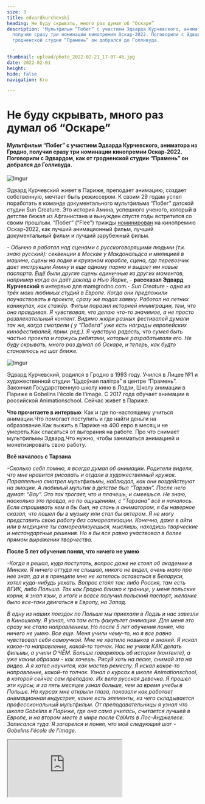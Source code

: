 ```yaml
---
size: 3
title: edvardkurchevski
heading: Не буду скрывать, много раз думал об “Оскаре”
description: 'Мультфильм “Побег” с участием Эдварда Курчевского, аниматора из Гродно,
  получил сразу три номинации кинопремии Оскар-2022. Поговорили с Эдвардом, как от
  гродненской студии “Прамень” он добрался до Голливуда.

  '
thumbnail: upload/photo_2022-02-21_17-07-46.jpg
date: 2022-02-01
height: 
hide: false
navigation: Кто

---
```

# **Не буду скрывать, много раз думал об “Оскаре”**

#### Мультфильм “Побег” с участием Эдварда Курчевского, аниматора из Гродно, получил сразу три номинации кинопремии Оскар-2022. Поговорили с Эдвардом, как от гродненской студии “Прамень” он добрался до Голливуда.

![Imgur](https://i.imgur.com/MMQN1LY.jpg)

Эдвард Курчевский живет в Париже, преподает анимацию, создает собственную, мечтает быть режиссером. К своим 29 годам успел поработать  в команде документального мультфильма “Побег” датской студии Sun Creature.
Это история Амина, успешного ученого, который в детстве бежал из Афганистана и вынужден спустя годы встретится со своим прошлым. “Побег” (“Flee”) трижды [номинирован](https://www.kinopoisk.ru/film/1387210/) на кинопремию Оскар-2022, как лучший анимационный фильм, лучший документальный фильм и лучший зарубежный фильм.

_- Обычно я работал над сценами  с русскоговорящими людьми (т.к. знаю русский): секвенции в Москве у Макдональдса и милицией в машине, сцены на лодке и круизном корабле, сцена, где перевозчик дает инструкции Амину и еще одному парню и выдает им новые паспорта. Ещё были другие сцены единичные из других моментов, например когда он даёт доклад в Нью Йорке_, - **рассказал Эдвард Курчевский** в интервью для mamgrodno.com._- Sun Creature -  одна из трёх моих любимых студий в Европе. Когда они предложили поучаствовать в проекте, сразу же подал заявку. Работал на летних каникулах, как стажёр. Фильм поразил историей иммиграции, тем, что она правдивая. Я чувствовал, что делаю что-то значимое, а не просто развлекательный контент. Видимо жюри разных фестивалей думали так же, когда смотрели ( у  “Побега” уже есть награды  европейских кинофестивалей, прим. ред.). Я чувствую радость, что сумел быть частью проекта и горжусь ребятами, которые разрабатывали его. Не буду скрывать, много раз думал об Оскаре, и теперь, как будто становлюсь на шаг ближе._

![Imgur](https://i.imgur.com/xvkHKFc.jpg)

Эдвард Курчевский, родился в Гродно в 1993 году. Учился в Лицее №1 и художественной студии “Цудоўная палітра” в центре “Прамень”. Закончил Государственную школу кино в Лодзи,  Школу анимации  в Париже в Gobelins l'école de l'image. С 2017 года обучает анимации в российской Animationschool. Сейчас живет в Париже.

**Что прочитаете в интервью**:
Как и где по-настоящему учиться анимации.Что помогает поступить и где найти деньги на образование.Как выжить в Париже на 400 евро в месяц и не умереть.Как спасаться от выгорания на работе. 
Про что снимает мультфильмы Эдвард.Что нужно, чтобы заниматься анимацией и монетизировать свою работу.

**Всё началось с Тарзана**

_-Сколько себя помню, я всегда думал об анимации. Родители видели, что мне нравится рисовать и отдали в художественный кружок. Параллельно смотрел мультфильмы, наблюдал, как они воздействуют на эмоции. А любимый мультик в детстве был “Тарзан”. После него думал: “Вау”. Это так трогает, что и плачешь, и смеешься. Не знаю, насколько это правда, но по ощущениям, с “Тарзана” всё и началось.
Если спрашивать кем я бы был, не стань я аниматором, я бы наверное сказал, что пошел бы в музыку или стал бы актером. Я не могу представить свою работу без самореализации. Конечно, даже в айти или в медицине ты самореализуешься, мыслишь, находишь творческие и нестандартные решения. Но я бы все равно участвовал в более прямом выражении творчества._

**После 5 лет обучения понял, что ничего не умею**

_-Когда я решал, куда поступать, вопрос даже не стоял об академии в Минске. Я ничего оттуда не слышал, никого не видел, очень мало про нее знал, да и в принципе мне не хотелось оставаться в Беларуси, хотел куда-нибудь уехать.
Вопрос стоял так: либо Россия, там есть ВГИК, либо Польша. Так как Гродно близко к границе, у меня польские корни, я знал язык, в итоге и вовсе получил польский паспорт, желание было все-таки двигаться в Европу, на Запад._ 

_В одну из наших поездок по Польше мы приехали в Лодзь и нас завезли в Киношколу. Я узнал, что там есть факультет анимации. Для меня это сразу же стало направлением. Но после 5 лет обучения понял, что ничего не умею. Все еще. Меня учили чему-то, но я все равно чувствовал себя самоучкой. Мне не хватило навыков и знаний. Я искал какое-то направление, какой-то толчок. Нас не учили КАК делать фильмы, а учили О ЧЁМ. Больше говорилось об истории (контенте), а уже каким образом - как хочешь. Рисуй хоть на песке, снимай это на видео. А я хотел научится,  как мастер ремеслу. Я искал какое-то направление, какой-то толчок. Узнал о курсах в школе Animationschool, в которой сейчас сам преподаю. Их вела русская девочка. Я прошел эти курсы, и за пять месяцев узнал больше, чем за время учебы в Польше. На курсах мне открыли глаза, показали как работает анимационная индустрия, какие есть элементы, из чего складывается профессиональный мультфильм. От преподавательницы я узнал что школа  Gobelins в Париже, где она сама училась,  считается лучшей в Европе, и на втором месте в мире после CalArts в Лос-Анджелесе.  Записался туда. Я загорелся и понял, что мой следующий шаг - Gobelins l'école de l'image._

<div><iframe class="youtube" src="https://www.youtube.com/embed/yXSUOHzLQEk"></div>
<center>С помощью этого  деморила (короткий видеоролик) за 2020 год я защитился в Gobelins l'école de l'image и попал на студию La Cachette для работы над вторым сезоном PRIMAL. Уже собирается новый портфель с заголовком 2021.</center>
  
**В первую очередь сложностью был язык, а самой большой - финансы**

_Это было супер опрометчиво. Я не думал, что это так дорого. Порыв души, начал сразу же учить французский, готовить портфолио, взял академический отпуск в университете. Каждый день учил французский, слушал нон-стоп радио. Сдал на сертификат B1, мне как-то повезло, а потом не практиковал,  занимался своим дипломом в Польше._

_Во Франции первое время жил с одногруппницами. Захожу в квартиру, они открывают дверь, что-то спрашивают, ничего не понимаю. Я им что-то говорю, они не понимают меня. Мы стоим в дверях, улыбаемся и вижу, что попал. Как я буду здесь коммуницировать? Пытался говорить на французском всегда._

_Когда жил в Польше сам открывал счета в банке оплачивал жилье, общагу. Но когда находишься здесь, то много вещей не понимаешь, бюрократию, банки и как квартиру снять. Все очень дорого, куча стресса. Удивлен, как я не поседел за то время.
Денег у меня не было, а обучение стоило дорого. Помог польский паспорт, как гражданин ЕС, я платил только 7000 евро за год, а не 12 000, как белорус._

![Imgur](https://i.imgur.com/0CGI8Lp.jpg)  
  
**Приятель предложил комнату за очень маленькие деньги и этим спас мне жизнь**

_-Мы записали видео для сбора средства на обучение на краудфандинге. Так я собрал 600 евро. Эти деньги помогли мне первые 2-3 месяца пропитаться, заплатить за жилье и найти знакомого, с которым я учился в Польше. После он приехал во Францию, так как  у его папы квартира в Париже, и он искал сожителя._

_Он предложил комнату за очень маленькие деньги и этим он спас мне жизнь. Появилась стабильность. Мне нужно было в месяц всего 400 евро: 300 за квартиру, 100 на еду. Это по минимуму. В магазине покупал макароны, что-то еще и сразу домой. Гречку привозил из Беларуси, во Франции она непопулярная, необжаренная, и только в русских магазинах есть._ 

_Очень одиноко было, из-за того, что мало интегрировался с сокурсниками, плюс французский, плюс постоянно давило, что нет денег, что нужно работать. И я постоянно работал, чтобы прокачивать навыки. Одиночество - большой минус, когда живешь в другой стране. Были друзья, но они тоже заняты. А потом всё пошло. Начал работать, появилась девушка, жизнь заиграла новыми красками. Стало намного легче. Я вообще не пожалел, что прошел через многие трудности._

![Imgur](https://i.imgur.com/36C4ja8.jpg)

Дипломный фильм из школы Gobelins рассказывает о парне, который возвращается в родной город через несколько лет и обнаруживает, что время в нём застыло. Медитативный фильм про возвращение к счастью и как мы все хотим побыть в нем хоть на секунду дольше.
  
![Imgur](https://i.imgur.com/ht8DPdQ.gifv)

Фильм несколько раз эволюционировал, и изначально он был более динамичным с крутыми изломами пространств в духе Кристофера Нолана, но история была менее понятной. После нескольких презентаций мы поняли, где были проблемы и постарались исправить.

 <div><iframe class="youtube" src="https://www.youtube.com/embed/t023ryQgguQ"></div>
   
**Больше не нужно искать работу, чтобы заработать хоть что-то**
   
_- На втором курсе я уже начал онлайн преподавать анимацию в русской школе animationschool.ru. Мне очень помогала моя девушка. Занимаюсь этим 4 года, и сегодня вышел на профессиональный уровень, это мой основной заработок. Это дает  возможность заниматься тем, чем хочу, и не переживать, что мне нужно искать не важно какую работу. 
Как преподаватель, я почувствовал огромный рост в скорости в анимации. На разборе работ начал замечать: что не работает, что можно улучшить, быстро исправить, мой навык рисования в разы улучшился. Мое преподавание меня очень сильно обучает. Преподавая на курсах я совершенствуюсь сам и инвестирую в свои личные проекты._
[Тут Эдвард дает советы, которые ему помогли ускорить и улучшить свою работу](https://vk.com/@ed.artworks-kak-delat-horosho).

**Та история, которую ты больше всего скрываешь - самая интересная**

_-Самое сложное в работе аниматора - это идея. Зачем мы это делаем? для чего? Я помню фразу, которую сказал один преподаватель: “Та история, которую ты больше всего скрываешь - самая интересная”. Все мы люди, все мы косячим, чего-то стыдимся и хотим исправить. Процесс того, как ты с этим справляешься или самая твоя самая болезненная история резонирует с людьми._ 
_Лично для меня идея самое сложное. Я считаю, что я все еще очень зеленый, слабый режиссер, только учусь и мне все еще предстоит. У меня есть хорошие навыки анимации, но в будущем  хочу развиваться как режиссер и это долгий путь, потому что нужно уметь не только увидеть, но и преподнести так, чтобы это имело смысл и законченность._ 
_В анимации, когда у тебя не получается,не видишь, не можешь что-то нарисовать, очень сложно не опустить руки, а сжать зубы и делать пока не получится._
_Я вкладывал десятки часов в один элемент, чтобы он был хорошо отработан. Это очень бесит, но надо взять себя в руки и добить этот момент, чтобы он получился. Рисуешь что-то, вкладываешь в это день или два, присылаешь своему супервайзеру, он присылает тебе правки и ты видишь, что он делает это в разы лучше тебя. Все упирается в опыт, знания, количество часов, которые ты потратил на свою профессию._

![Imgur](https://i.imgur.com/jvQUdvM.jpg)  

**Нужно делать перерывы, отдыхать**

_-В Польше и первые два года во Франции я очень много  работал, ничего не делал кроме работы. Когда я начал выходить на плато, понял, что не всегда надо перебираться через тернии к звездам. Можно развиваться и в комфорте, работать и в кайф. Сейчас я вполне комфортно реализую свои планы и задумки без постоянного стресса, что сейчас всё развалится, что мне не за что платить за квартиру или сейчас все пойдет ко дну. Сейчас я ставлю следующую цель и просто работаю. У меня есть свободное время, есть отношения, я живу с девушкой, есть стабильная и постоянная деятельность. Комбинирую отдых и работу. Нельзя перегорать, нельзя выматываться. Нужно очень грамотно распределять, заниматься своим тайм-менеджментом._
   
**“Постоянно себя записываю на видео, так легче представить движение”**

_-Анимация, если мы говорим про движение персонажа в кадре, буквально оживляет. Это похоже на работу актера. Разные актеры сыграют одну и ту же сцену по-разному. Разные  аниматоры сыграют (нарисуют) анимационную сцену по-разному. Не может быть единственного правильного способа реализации. Могут быть правила, как нужно делать определенные вещи, например, как нарисовать  ускорение или замедление персонажа, красивые траектории движения, чтобы не было ломаного, прерывистого движения. Сама суть, отыгрыш, как и в актерстве идет от аниматора._
   
_Например при съемках мультфильма Клаус (2019), аниматоры приходили к режиссеру и они говорили не о том, как нужно рисовать, а о том как нужно отыгрывать сцену. И ты идешь потом, записываешь себя на видео в качестве референса, отыгрываешь эту сцену сам, так как ты обговорил это с режиссером. Это самое крутое!_
   
_Я постоянно себя записываю на видео, мне так легче представить движение. У меня нет проблем с тем, чтобы отыграть какую-то сцену. Мне это в кайф и мне легко представить в какой манере персонаж бы двигался в кадре. В анимации персонажи двигаются немного в преувеличенной форме, интереснее, чем двигаются люди в жизни. Если делать один к одному, то получится такой стиль анимации, как ротоскопинг, когда снимаешь человека и обрисовываешь его поверху.( К примеру рисованная часть клипа группы А-Ha - Take on me сделана в такой стилистике). Это слишком скучно, неинтересно и как-то обыденно. Мы немного преувеличиваем, чтобы был интересный ритм движения, траектория движения. Это важно._
   
_В современной анимационной индустрии аниматор не должен владеть камерой как оператор, потому что все происходит на компьютере. Если ты работаешь как режиссер, то планируешь сцену сам, должен думать про композицию, как работает камера, какие объективы нужно использовать. Есть отдельная профессия storyboard artist, сторибордист, раскадровщик. Он планирует весь фильм в картинках. После сценария -  раскадровка. Вот если ты сторибордист ты должен понимать, что такое режиссура и монтаж, композиция, ракурсы._

Фильм “Patisserie” о доброте и влюбленного в свою работу кондитера. О важности улыбки и доброго слова. 
Идея создания посетила Эдварда, когда он со своей девушкой пил кофе в одном из кафе Гродно. Посмотрите фильм [здесь](https://vimeo.com/284719838)
   
![Imgur](https://i.imgur.com/OvRL6tB.jpg)   

**Мне важно, когда ты отстаиваешь свое мнение и убеждаешь людей в том, что ты знаешь, что делаешь**

_-Я нацелен на то, чтобы привносить что то творческое и личное, но использовать качественный профессиональный подход и ориентироваться на массовую аудиторию.  Баланс, о котором мы говорим, это проявлять свое я через темы и проекты, которые будут успешны коммерчески. Очень здорово когда автор умеет сделать то, что будет популярно и будет приносить деньги. Нужно всегда думать, как свои навыки монетизировать. Молодые аниматоры и режиссеры, которые делают свое дело и находят возможности очень вдохновляют_.

_В 2021 году я восемь месяцев работал на проекте [The Primal](https://www.kinopoisk.ru/name/271878/) Геннди Тартаковского , это режиссер советского происхождения, в детстве уехал в США. Самые известные его фильмы: Samurai Jack, The Powerpuff Girls, Hotel Transylvania._ 

_Мы создавали  компромисс между творческим и коммерческим. Проект для взрослых,  там много крови, но во всем сериале нет слов, всё очень стильно, красиво с интересным художественным подходом.
Мне импонирует этот режиссер своей пробивной силой. Был случай когда он презентовал фильм голливудским продюсерам, искал финансирование. Они предложили ему сделать правки. После долгих споров Геннди отказался что-либо менять и ушел. А через 15 минут получил звонок: ладно приходи, мы согласны, просто хотели проверить, что ты точно уверен что ты прав. Мне важно, когда ты отстаиваешь свое мнение и убеждаешь людей в том, что ты знаешь, что делаешь._
   
![Imgur](https://i.imgur.com/3gW5Kxa.jpg)

**Хочу инвестировать в Беларусь**

_-Пока корона не пришла, я привозил мультфильмы в Беларусь из Польши, Франции. Польский фестиваль назывался “Битвы в Кадрах ”(Walki w Klatkach). Потом я просто сделал показ анимационных мультфильмов,названия не было. Пытался привлечь ребят из Минска и Гродно, тех кто занимается творчеством и анимацией, хотел показать, как этим занимаются в Европе. Сейчас я бы больше рассказывал про индустрию, так как я учился, работаю и мне интересно показать, что люди вообще делают, и что на этом можно зарабатывать, что это профессия и очень много завязано сейчас на анимации._ 

_Хочу сделать фестиваль, показывать, что делают творческие люди в Беларуси, что беларусы могу позволить себе учиться, где хотят. В будущем собираюсь  инвестировать в Беларусь, да я уже это делаю преподаванием. Каждые четыре месяца я запускаю новый поток, где полностью обучаю основам классической  2d анимации. И на каждый поток я беру бесплатно одного беларуса._ 

Автор текста: **Ника ГОНЧАР**

   

   

   
   
   
  
  
  

  
  